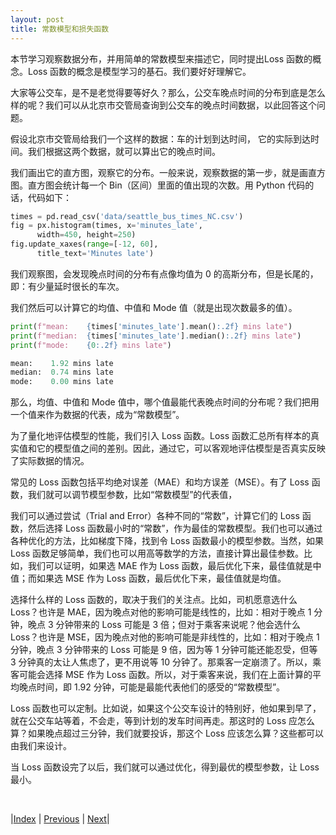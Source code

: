 ```yaml
---
layout: post
title: 常数模型和损失函数
---
```


本节学习观察数据分布，并用简单的常数模型来描述它，同时提出Loss 函数的概念。Loss 函数的概念是模型学习的基石。我们要好好理解它。

大家等公交车，是不是老觉得要等好久？那么，公交车晚点时间的分布到底是怎么样的呢？我们可以从北京市交管局查询到公交车的晚点时间数据，以此回答这个问题。

假设北京市交管局给我们一个这样的数据：车的计划到达时间，
它的实际到达时间。我们根据这两个数据，就可以算出它的晚点时间。

我们画出它的直方图，观察它的分布。一般来说，观察数据的第一步，就是画直方图。直方图会统计每一个 Bin（区间）里面的值出现的次数。用 Python 代码的话，代码如下：

```py
times = pd.read_csv('data/seattle_bus_times_NC.csv')
fig = px.histogram(times, x='minutes_late',
      width=450, height=250)
fig.update_xaxes(range=[-12, 60],
      title_text='Minutes late')
```

我们观察图，会发现晚点时间的分布有点像均值为 0 的高斯分布，但是长尾的，即：有少量延时很长的车次。

我们然后可以计算它的均值、中值和 Mode 值（就是出现次数最多的值）。

```py
print(f"mean:    {times['minutes_late'].mean():.2f} mins late")
print(f"median:  {times['minutes_late'].median():.2f} mins late")
print(f"mode:    {0:.2f} mins late")

mean:    1.92 mins late
median:  0.74 mins late
mode:    0.00 mins late
```

那么，均值、中值和 Mode 值中，哪个值最能代表晚点时间的分布呢？我们把用一个值来作为数据的代表，成为“常数模型”。

为了量化地评估模型的性能，我们引入 Loss 函数。Loss 函数汇总所有样本的真实值和它的模型值之间的差别。因此，通过它，可以客观地评估模型是否真实反映了实际数据的情况。

常见的 Loss 函数包括平均绝对误差（MAE）和均方误差（MSE）。有了 Loss 函数，我们就可以调节模型参数，比如“常数模型”的代表值，

我们可以通过尝试（Trial and Error）各种不同的“常数”，计算它们的 Loss 函数，然后选择 Loss 函数最小时的“常数”，作为最佳的常数模型。我们也可以通过各种优化的方法，比如梯度下降，找到令 Loss 函数最小的模型参数。当然，如果 Loss 函数足够简单，我们也可以用高等数学的方法，直接计算出最佳参数。比如，我们可以证明，如果选 MAE 作为 Loss 函数，最后优化下来，最佳值就是中值；而如果选 MSE 作为 Loss 函数，最后优化下来，最佳值就是均值。

选择什么样的 Loss 函数的，取决于我们的关注点。比如，司机愿意选什么 Loss？也许是 MAE，因为晚点对他的影响可能是线性的，比如：相对于晚点 1 分钟，晚点 3 分钟带来的 Loss 可能是 3 倍；但对于乘客来说呢？他会选什么 Loss？也许是 MSE，因为晚点对他的影响可能是非线性的，比如：相对于晚点 1 分钟，晚点 3 分钟带来的 Loss 可能是 9 倍，因为等 1 分钟可能还能忍受，但等 3 分钟真的太让人焦虑了，更不用说等 10 分钟了。那乘客一定崩溃了。所以，乘客可能会选择 MSE 作为 Loss 函数。所以，对于乘客来说，我们在上面计算的平均晚点时间，即 1.92 分钟，可能是最能代表他们的感受的“常数模型”。

Loss 函数也可以定制。比如说，如果这个公交车设计的特别好，他如果到早了，就在公交车站等着，不会走，等到计划的发车时间再走。那这时的 Loss 应怎么算？如果晚点超过三分钟，我们就要投诉，那这个 Loss 应该怎么算？这些都可以由我们来设计。

当 Loss 函数设完了以后，我们就可以通过优化，得到最优的模型参数，让 Loss 最小。

<br/>

|[Index](../) | [Previous](13-5-simulation) | [Next](13-9-bus)|

